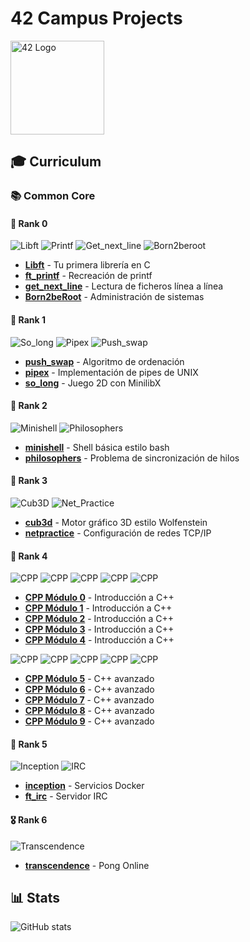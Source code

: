 # 42 Campus Projects

<img src="https://junsantilla.gallerycdn.vsassets.io/extensions/junsantilla/42-header/0.1.1/1709671040187/Microsoft.VisualStudio.Services.Icons.Default" alt="42 Logo" width="150"/>

## 🎓 Curriculum

### 📚 Common Core

#### 🏅 Rank 0
![Libft](https://img.shields.io/badge/%20Libft-112/100%20Success-green?style=plastic&logo=42)
![Printf](https://img.shields.io/badge/%20Ft_printf-100/100%20Success-green?style=plastic&logo=42)
![Get_next_line](https://img.shields.io/badge/%20Get_next_line-125/100%20Success-green?style=plastic&logo=42)
![Born2beroot](https://img.shields.io/badge/%20Born2beroot-100/100%20Success-green?style=plastic&logo=42)

* [**Libft**](https://github.com/n0c3Nz/libft) - Tu primera librería en C
* [**ft_printf**](https://github.com/n0c3Nz/ft_printf) - Recreación de printf
* [**get_next_line**](https://github.com/n0c3Nz/get_next_line) - Lectura de ficheros línea a línea
* [**Born2beRoot**](https://guthib.com) - Administración de sistemas

#### 🏅 Rank 1
![So_long](https://img.shields.io/badge/%20So_long-100/100%20Success-green?style=plastic&logo=42)
![Pipex](https://img.shields.io/badge/%20Pipex-Finished%20100/100%20Success-green?style=plastic&logo=42)
![Push_swap](https://img.shields.io/badge/%20Push_swap-84/100%20Success-green?style=plastic&logo=42)

* [**push_swap**](https://github.com/n0c3Nz/push_swap) - Algoritmo de ordenación
* [**pipex**](https://github.com/n0c3Nz/pipex) - Implementación de pipes de UNIX
* [**so_long**](https://github.com/n0c3Nz/so_long) - Juego 2D con MinilibX

#### 🏅 Rank 2
![Minishell](https://img.shields.io/badge/%20Minishell-125/100%20★%20Success-green?style=plastic&logo=42)
![Philosophers](https://img.shields.io/badge/%20Philosophers-100/100%20Success-green?style=plastic&logo=42)

* [**minishell**](https://github.com/n0c3Nz/minishell) - Shell básica estilo bash
* [**philosophers**](https://github.com/n0c3Nz/philosophers) - Problema de sincronización de hilos

#### 🏅 Rank 3
![Cub3D](https://img.shields.io/badge/%20Cub3D-105/100%20Success-green?style=plastic&logo=42)
![Net_Practice](https://img.shields.io/badge/%20Net_Practice-100/100%20Success-green?style=plastic&logo=42)

* [**cub3d**](https://github.com/n0c3Nz/cub3d) - Motor gráfico 3D estilo Wolfenstein
* [**netpractice**](https://guthib.com) - Configuración de redes TCP/IP

#### 🏅 Rank 4
![CPP](https://img.shields.io/badge/%20CPP_0-80/100%20Success-green?style=plastic&logo=42)
![CPP](https://img.shields.io/badge/%20CPP_1-90/100%20Success-green?style=plastic&logo=42)
![CPP](https://img.shields.io/badge/%20CPP_2-80/100%20Success-green?style=plastic&logo=42)
![CPP](https://img.shields.io/badge/%20CPP_3-80/100%20Success-green?style=plastic&logo=42)
![CPP](https://img.shields.io/badge/%20CPP_4-80/100%20Success-green?style=plastic&logo=42)

* [**CPP Módulo 0**](https://github.com/n0c3Nz/CPP-0) - Introducción a C++
* [**CPP Módulo 1**](https://github.com/n0c3Nz/CPP-1) - Introducción a C++
* [**CPP Módulo 2**](https://github.com/n0c3Nz/CPP-2) - Introducción a C++
* [**CPP Módulo 3**](https://github.com/n0c3Nz/CPP-3) - Introducción a C++
* [**CPP Módulo 4**](https://github.com/n0c3Nz/CPP-4) - Introducción a C++

![CPP](https://img.shields.io/badge/%20CPP_5-100/100%20Success-green?style=plastic&logo=42)
![CPP](https://img.shields.io/badge/%20CPP_6-100/100%20Success-green?style=plastic&logo=42)
![CPP](https://img.shields.io/badge/%20CPP_7-100/100%20Success-green?style=plastic&logo=42)
![CPP](https://img.shields.io/badge/%20CPP_8-100/100%20Success-green?style=plastic&logo=42)
![CPP](https://img.shields.io/badge/%20CPP_9-100/100%20Success-green?style=plastic&logo=42)

* [**CPP Módulo 5**](https://github.com/n0c3Nz/CPP-5) - C++ avanzado
* [**CPP Módulo 6**](https://github.com/n0c3Nz/CPP-6) - C++ avanzado
* [**CPP Módulo 7**](https://github.com/n0c3Nz/CPP-7) - C++ avanzado
* [**CPP Módulo 8**](https://github.com/n0c3Nz/CPP-8) - C++ avanzado
* [**CPP Módulo 9**](https://github.com/n0c3Nz/CPP-9) - C++ avanzado

#### 🏅 Rank 5
![Inception](https://img.shields.io/badge/%20Inception-100/100%20Success-green?style=plastic&logo=42)
![IRC](https://img.shields.io/badge/%20Ft_IRC-100/100%20Success-green?style=plastic&logo=42)

* [**inception**](https://github.com/n0c3Nz/inception) - Servicios Docker
* [**ft_irc**](https://github.com/n0c3Nz/IRC) - Servidor IRC

#### 🎖️ Rank 6
![Transcendence](https://img.shields.io/badge/%20Transcendence-125/100%20Success-green?style=plastic&logo=42)

* [**transcendence**](https://github.com/n0c3Nz/Barely-Transcendent) - Pong Online


## 📊 Stats
![GitHub stats](https://github-readme-stats.vercel.app/api?username=n0c3Nz&show_icons=true&theme=radical)

